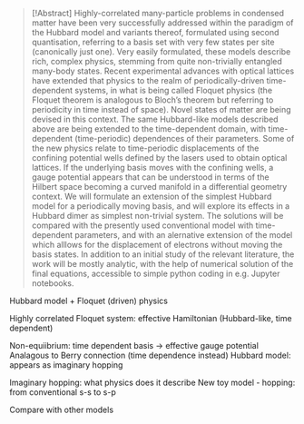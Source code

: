 >[!Abstract]
Highly-correlated many-particle problems in condensed matter have been very successfully addressed within the paradigm of the Hubbard model and variants thereof, formulated using second quantisation, referring to a basis set with very few states per site (canonically just one). Very easily formulated, these models describe rich, complex physics, stemming from quite non-trivially entangled many-body states. Recent experimental advances with optical lattices have extended that physics to the realm of periodically-driven time-dependent systems, in what is being called Floquet physics (the Floquet theorem is analogous to Bloch’s theorem but referring to periodicity in time instead of space). Novel states of matter are being devised in this context. The same Hubbard-like models described above are being extended to the time-dependent domain, with time-dependent (time-periodic) dependences of their parameters. Some of the new physics relate to time-periodic displacements of the confining potential wells defined by the lasers used to obtain optical lattices. If the underlying basis moves with the confining wells, a gauge potential appears that can be understood in terms of the Hilbert space becoming a curved manifold in a differential geometry context. We will formulate an extension of the simplest Hubbard model for a periodically moving basis, and will explore its effects in a Hubbard dimer as simplest non-trivial system. The solutions will be compared with the presently used conventional model with time-dependent parameters, and with an alernative extension of the model which alllows for the displacement of electrons without moving the basis states. In addition to an initial study of the relevant literature, the work will be mostly analytic, with the help of numerical solution of the final equations, accessible to simple python coding in e.g. Jupyter notebooks.

Hubbard model + Floquet (driven) physics

Highly correlated Floquet system: effective Hamiltonian (Hubbard-like, time dependent)

Non-equiibrium: time dependent basis -> effective gauge potential
Analagous to Berry connection (time dependence instead)
Hubbard model: appears as imaginary hopping

Imaginary hopping: what physics does it describe
New toy model - hopping: from conventional s-s to s-p

Compare with other models 